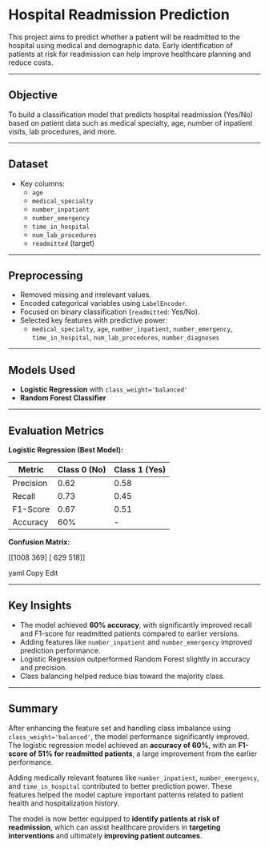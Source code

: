 #  Hospital Readmission Prediction

This project aims to predict whether a patient will be readmitted to the hospital using medical and demographic data. Early identification of patients at risk for readmission can help improve healthcare planning and reduce costs.

---

##  Objective

To build a classification model that predicts hospital readmission (Yes/No) based on patient data such as medical specialty, age, number of inpatient visits, lab procedures, and more.

---

##  Dataset


- Key columns:
  - `age`
  - `medical_specialty`
  - `number_inpatient`
  - `number_emergency`
  - `time_in_hospital`
  - `num_lab_procedures`
  - `readmitted` (target)

---

## Preprocessing

- Removed missing and irrelevant values.
- Encoded categorical variables using `LabelEncoder`.
- Focused on binary classification (`readmitted`: Yes/No).
- Selected key features with predictive power:
  - `medical_specialty`, `age`, `number_inpatient`, `number_emergency`, `time_in_hospital`, `num_lab_procedures`, `number_diagnoses`

---

##  Models Used

- **Logistic Regression** with `class_weight='balanced'`
- **Random Forest Classifier**

---

##  Evaluation Metrics

**Logistic Regression (Best Model):**

| Metric        | Class 0 (No) | Class 1 (Yes) |
|---------------|--------------|---------------|
| Precision     | 0.62         | 0.58          |
| Recall        | 0.73         | 0.45          |
| F1-Score      | 0.67         | 0.51          |
| Accuracy      | 60%          | -             |

**Confusion Matrix:**

[[1008 369]
[ 629 518]]

yaml
Copy
Edit

---

##  Key Insights

- The model achieved **60% accuracy**, with significantly improved recall and F1-score for readmitted patients compared to earlier versions.
- Adding features like `number_inpatient` and `number_emergency` improved prediction performance.
- Logistic Regression outperformed Random Forest slightly in accuracy and precision.
- Class balancing helped reduce bias toward the majority class.
 ---
  ## Summary

After enhancing the feature set and handling class imbalance using `class_weight='balanced'`, the model performance significantly improved. The logistic regression model achieved an **accuracy of 60%**, with an **F1-score of 51% for readmitted patients**, a large improvement from the earlier performance.

Adding medically relevant features like `number_inpatient`, `number_emergency`, and `time_in_hospital` contributed to better prediction power. These features helped the model capture important patterns related to patient health and hospitalization history.

The model is now better equipped to **identify patients at risk of readmission**, which can assist healthcare providers in **targeting interventions** and ultimately **improving patient outcomes**.

